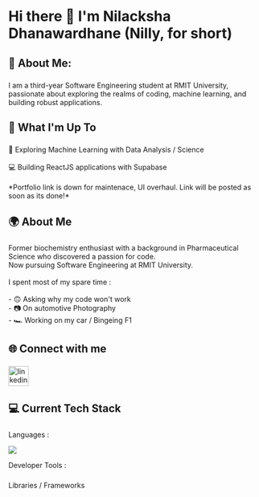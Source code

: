 <h1 align="left">Hi there 👋 I'm Nilacksha Dhanawardhane (Nilly, for short)</h1>

###

<h2 align="left">💫 About Me:</h2>

###

<p align="left">I am a third-year Software Engineering student at RMIT University, passionate about exploring the realms of coding, machine learning, and building robust applications.</p>

###

<h2 align="left">🚀 What I'm Up To</h2>

###

<p align="left">🤖 Exploring Machine Learning with Data Analysis / Science<br><br>    💻 Building ReactJS applications with Supabase<br><br>*Portfolio link is down for maintenace, UI overhaul. Link will be posted as soon as its done!*</p>

###

<h2 align="left">🌍 About Me</h2>

###

<p align="left">Former biochemistry enthusiast with a background in Pharmaceutical Science who discovered a passion for code.<br> Now pursuing Software Engineering at RMIT University.<br><br>I spent most of my spare time :<br><br>- 🙃 Asking why my code won't work<br>- 📷 On automotive Photography<br>- 🏎 Working on my car / Bingeing F1</p>

###

<h2 align="left">🌐 Connect with me</h2>

###

<div align="left">
  <a href="https://www.linkedin.com/in/nilacksha-dhanawardhane-722663316/" target="_blank">
    <img src="https://img.shields.io/static/v1?message=LinkedIn&logo=linkedin&label=&color=0077B5&logoColor=white&labelColor=&style=for-the-badge" height="40" alt="linkedin logo"  />
  </a>
</div>

###

<h2 align="left">💻 Current Tech Stack</h2>

###

<p align="left">Languages :</p>
<img src="{https://img.shields.io/badge/JavaScript-323330?style=for-the-badge&logo=javascript&logoColor=F7DF1E}" />


<p align="left">Developer Tools :</p>

###

<p align="left">Libraries / Frameworks</p>

###
